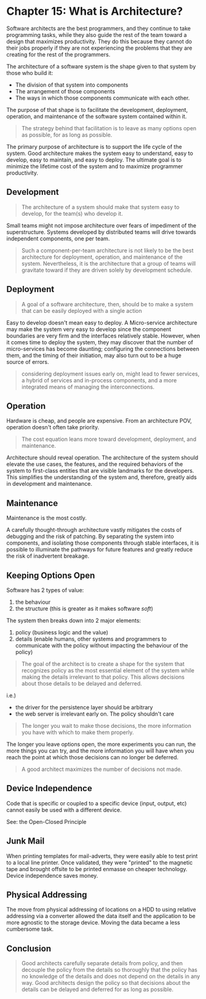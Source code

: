 # Chapter 15: What is Architecture?

Software architects are the best programmers, and they continue to take programming tasks, while they also guide the rest of the team toward a design that maximizes productivity. They do this because they cannot do their jobs properly if they are not experiencing the problems that they are creating for the rest of the programmers.

The architecture of a software system is the shape given to that system by those who
build it:

- The division of that system into components
- The arrangement of those components
- The ways in which those components communicate with each other.

The purpose of that shape is to facilitate the development, deployment, operation, and maintenance of the software system contained within it.

> The strategy behind that facilitation is to leave as many options open as possible, for as long as possible.

The primary purpose of architecture is to support the life cycle of the system. Good architecture makes the system easy to understand, easy to develop, easy to maintain, and easy to deploy. The ultimate goal is to minimize the lifetime cost of the system and to maximize programmer productivity.

## Development

> The architecture of a system should make that system easy to develop, for the team(s) who develop it.

Small teams might not impose architecture over fears of impediment of the superstructure. Systems developed by distributed teams will drive towards independent components, one per team.

> Such a component-per-team architecture is not likely to be the best architecture for deployment, operation, and maintenance of the system. Nevertheless, it is the architecture that a group of teams will gravitate toward if they are driven solely by development schedule.

## Deployment

> A goal of a software architecture, then, should be to make a system that can be easily deployed with a single action

Easy to develop doesn't mean easy to deploy. A Micro-service architecture may make the system very easy to develop since the component boundaries are very firm and the interfaces relatively stable. However, when it comes time to deploy the system, they may discover that the number of micro-services has become daunting; configuring the connections between them, and the timing of their initiation, may also turn out to be a huge source of errors.

> considering deployment issues early on, might lead to fewer services, a hybrid of services and in-process components, and a more integrated means of managing the interconnections.

## Operation

Hardware is cheap, and people are expensive. From an architecture POV, operation doesn't often take priority.

> The cost equation leans more toward development, deployment, and maintenance.

Architecture should reveal operation. The architecture of the system should elevate the use cases, the features, and the required behaviors of the system to first-class entities that are visible landmarks for the developers. This simplifies the understanding of the system and, therefore, greatly aids in development and maintenance.

## Maintenance

Maintenance is the most costly.

A carefully thought-through architecture vastly mitigates the costs of debugging and the risk of patching. By separating the system into components, and isolating those components through stable interfaces, it is possible to illuminate the pathways for future features and greatly reduce the risk of inadvertent breakage.

## Keeping Options Open

Software has 2 types of value:

1. the behaviour
2. the structure (this is greater as it makes software _soft_)

The system then breaks down into 2 major elements:

1. policy (business logic and the value)
2. details (enable humans, other systems and programmers to communicate with the policy without impacting the behaviour of the policy)

> The goal of the architect is to create a shape for the system that recognizes policy as the most essential element of the system while making the details irrelevant to that policy. This allows decisions about those details to be delayed and deferred.

i.e.)

- the driver for the persistence layer should be arbitrary
- the web server is irrelevant early on. The policy shouldn't care

> The longer you wait to make those decisions, the more information you have with which to make them properly.

The longer you leave options open, the more experiments you can run, the more things you can try, and the more information you will have when you reach the point at which those decisions can no longer be deferred.

> A good architect maximizes the number of decisions not made.

## Device Independence

Code that is specific or coupled to a specific device (input, output, etc) cannot easily be used with a different device.

See: the Open-Closed Principle

## Junk Mail

When printing templates for mail-adverts, they were easily able to test print to a local line printer. Once validated, they were "printed" to the magnetic tape and brought offsite to be printed enmasse on cheaper technology. Device independence saves money.

## Physical Addressing

The move from physical addressing of locations on a HDD to using relative addressing via a converter allowed the data itself and the application to be more agnostic to the storage device. Moving the data became a less cumbersome task.

## Conclusion

> Good architects carefully separate details from policy, and then decouple the policy from the details so thoroughly that the policy has no knowledge of the details and does not depend on the details in any way. Good architects design the policy so that decisions about the details can be delayed and deferred for as long as possible.
